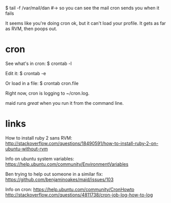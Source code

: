 $ tail -f /var/mail/dan   #-> so you can see the mail cron sends you when it fails

It seems like you're doing cron ok, but it can't load your profile.
It gets as far as RVM, then poops out.

# cron

See what's in cron:
$ crontab -l

Edit it:
$ crontab -e

Or load in a file:
$ crontab cron.file

Right now, cron is logging to ~/cron.log.


maid runs *great* when you run it from the command line.


# links

How to install ruby 2 sans RVM:
http://stackoverflow.com/questions/18490591/how-to-install-ruby-2-on-ubuntu-without-rvm

Info on ubuntu system variables:
https://help.ubuntu.com/community/EnvironmentVariables

Ben trying to help out someone in a similar fix:
https://github.com/benjaminoakes/maid/issues/103

Info on cron:
https://help.ubuntu.com/community/CronHowto
http://stackoverflow.com/questions/4811738/cron-job-log-how-to-log
